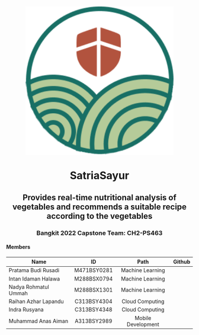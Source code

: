 <p align="center">
  <img align="center" width="400" src="LogoSatriaSayur%201.png"/>
</p>
<h1 align="center">SatriaSayur</h1>
<h2 align="center">Provides real-time nutritional analysis of vegetables and recommends a suitable recipe according to the vegetables</h2>

<h3 align="center">Bangkit 2022 Capstone Team: CH2-PS463</h3>

#### Members
| Name                  | ID            | Path                | Github                                              |
| --------------------- |:-------------:|:-------------------:|:---------------------------------------------------:|
| Pratama Budi Rusadi   | M471BSY0281    | Machine Learning   |            |
| Intan Idaman Halawa   | M288BSX0794    | Machine Learning   |         |
| Nadya Rohmatul Ummah  | M288BSX1301    | Machine Learning   |              |
| Raihan Azhar Lapandu  | C313BSY4304    | Cloud Computing    |       |
| Indra Rusyana         | C313BSY4348    | Cloud Computing    |  |
| Muhammad Anas Aiman   | A313BSY2989    | Mobile Development |          |
